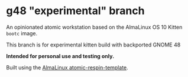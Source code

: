# g48 "experimental" branch

An opinionated atomic workstation based on the AlmaLinux OS 10 Kitten `bootc` image.

This branch is for experimental kitten build with backported GNOME 48

**Intended for personal use and testing only.**

Built using the [AlmaLinux atomic-respin-template](https://github.com/AlmaLinux/atomic-respin-template).